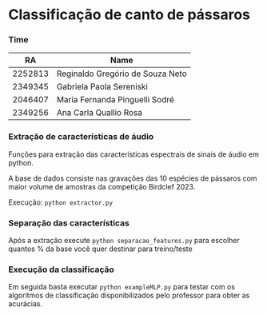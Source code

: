 # Classificação de canto de pássaros

### Time

|  RA   | Name |
| -------- | ------- |
| 2252813  |     Reginaldo Gregório de Souza Neto |
| 2349345 |     Gabriela Paola Sereniski |
| 2046407    |  Maria Fernanda Pinguelli Sodré  |
| 2349256    |  Ana Carla Quallio Rosa  |

### Extração de características de áudio

Funções para extração das características espectrais de sinais de áudio em python.

A base de dados consiste nas gravações das 10 espécies de pássaros com maior volume de amostras da competição Birdclef 2023.

Execução: `python extractor.py`

### Separação das características
Após a extração execute `python separacao_features.py` para escolher quantos % da base você quer destinar para treino/teste

### Execução da classificação
Em seguida basta executar `python exampleMLP.py` para testar com os algoritmos de classificação disponibilizados pelo professor para obter as acurácias.
